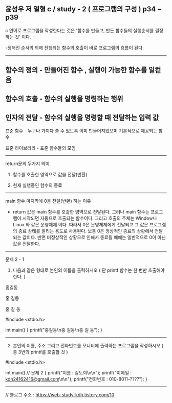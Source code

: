 
윤성우 저 열혈 c / study - 2 ( 프로그램의 구성 ) p34 ~ p39
-----------------------------------------------------------

                                   
c 언어로 프로그램을 작성한다는 것은 '함수를 만들고, 만든 함수들의 실행순서를 결정하는 것' 이다.


-정해진 순서의 의해 진행되는 함수의 호출이 바로 프로그램의 흐름이 된다.

 -------------------------------------------------------------------------------------



함수의 정의    -     만들어진 함수 , 실행이 가능한 함수를 일컫음
-------------------------------------------------------------------------------------

 

함수의 호출    -     함수의 실행을 명령하는 행위
-------------------------------------------------------------------------------------

 

인자의 전달    -     함수의 실행을 명령할 때 전달하는 입력 값 
 -------------------------------------------------------------------------------------






표준 함수 - 누구나 가져다 쓸 수 있도록 이미 만들어져있으며 기본적으로 제공되는 함수

 

표준 라이브러리 - 표준 함수들의 모임

 
-------------------------------------------------------------------------------------

 

return문의 두가지 의미
 
 

1. 함수를 호출한 영역으로 값을 전달(반환)

 

2. 현재 실행중인 함수의 종료


 
-------------------------------------------------------------------------------------

 

main 함수 마지막에 0을 전달(반환) 하는 이유

 

- return 값은 main 함수를 호출한 영역으로 전달된다. 그러나 main 함수는 프로그램이 시작되면 자동으로 호출되는 함수이다. 그리고 호출의 주체는 Window나 Linux 와 같은 운영체제 이다. 따라서 0은 운영체제에게 전달되고 그 값은 프로그램의 종료 상태를 알리는 용도로 사용된다. 보통 0은 정상적인 종료의 상황에서 전달되는 값이다. 반면 비정상적인 상황으로 인해서 종료될 때에는 일반적으로 0이 아닌 값을 전달한다.


 
-------------------------------------------------------------------------------------

 

문제 2 - 1
 

1. 다음과 같은 형태로 본인의 이름을 출력하시오 ( 단 printf 함수는 한 번만 호출해야 한다. )

 

홍길동

홍 길동

홍 길 동

 

#include <stdio.h>

int main()
{
	printf("홍길동\n홍 길동\n홍 길 동");
}
 

 
-------------------------------------------------------------------------------------

 

2. 본인의 이름, 주소 그리고 전화번호를 모니터에 출력하는 프로그램을 작성하시오 ( 총 3번의 printf를 호출할 것 )

 

#include <stdio.h>

int main()     // 문제 2 
{
	printf("이름 : 김도희\n\n");
	printf("이메일 : kdh24162416@gmail.com\n\n");
	printf("전화번호 : 010-8011-????");
} 


-------------------------------------------------------------------------------------


// 블로그 주소 : https://web-study-kdh.tistory.com/10
